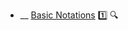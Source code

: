 * __ [Basic Notations]({{baseUrl}}/uml/activityDiagrams/basicNotations) :one: <trigger for="pop:activityDiagrams-basicNotations-preview">:mag:</trigger>

<popover id="pop:activityDiagrams-basicNotations-preview" title=":mag: Basic Notations" placement="right">
  <div slot="content">
    <include src=".\preview.md" />
  </div>
</popover>
